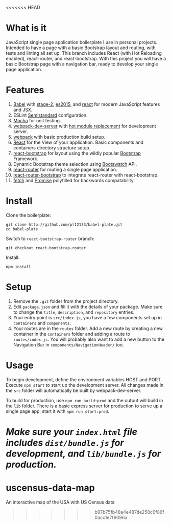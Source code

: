 <<<<<<< HEAD
# What is it

JavaScript single page application boilerplate I use in personal projects. Intended to have a page with a basic Bootstrap layout and routing, with tests and linting all set up. This branch includes React (with Hot Reloading enabled), react-router, and react-bootstrap. With this project you will have a basic Bootstrap page with a navigation bar, ready to develop your single page application.

# Features

1. [Babel](https://github.com/babel/babel) with [stage-2](https://github.com/babel/babel/tree/master/packages/babel-preset-stage-2), [es2015](https://github.com/babel/babel/tree/master/packages/babel-preset-es2015), and [react](https://github.com/babel/babel/tree/master/packages/babel-preset-react) for modern JavaScript features and JSX.
2. ESLint [Semistandard](https://github.com/Flet/eslint-config-semistandard) configuration.
3. [Mocha](https://github.com/mochajs/mocha) for unit testing.
4. [webpack-dev-server](https://github.com/webpack/webpack-dev-server) with [hot module replacement](https://github.com/gaearon/react-transform-hmr) for development server.
5. [webpack](https://github.com/webpack/webpack) with basic production build setup.
6. [React](https://github.com/facebook/react) for the View of your application. Basic components and containers directory structure setup.
7. [react-bootstrap](https://github.com/react-bootstrap/react-bootstrap/) for layout using the wildly popular [Bootstrap](http://getbootstrap.com/) Framework.
8. Dynamic Bootstrap theme selection using [Bootswatch](https://bootswatch.com) API.
9. [react-router](https://github.com/reactjs/react-router/) for routing a single page application.
10. [react-router-bootstrap](https://github.com/react-bootstrap/react-router-bootstrap) to integrate react-router with react-bootstrap.
11. [fetch](https://github.com/github/fetch) and [Promise](https://github.com/stefanpenner/es6-promise) polyfilled for backwards compatability.

# Install

Clone the boilerplate:

    git clone http://github.com/pl12133/babel-plate.git
    cd babel-plate

Switch to `react-bootstrap-router` branch:

    git checkout react-bootstrap-router

Install:

    npm install

# Setup 

1. Remove the `.git` folder from the project directory.
2. Edit `package.json` and fill it with the details of your package. Make sure to change the `title`, `description`, and `repository` entries.
3. Your entry point is `src/index.js`, you have a few components set up in `containers` and `components`.
4. Your routes are in the `routes` folder. Add a new route by creating a new container in the `containers` folder and adding a route to `routes/index.js`. You will probably also want to add a new button to the Navigation Bar in `components/NavigationHeader/` too.

# Usage

To begin development, define the environment variables HOST and PORT. Execute `npm start` to start up the development server. All changes made in the `src` folder will automatically be built by webpack-dev-server.

To build for production, use `npm run build:prod` and the output will build in the `lib` folder. There is a basic express server for production to serve up a single page app, start it with `npm run start:prod`.

*Make sure your `index.html` file includes `dist/bundle.js` for development, and `lib/bundle.js` for production.*
=======
# uscensus-data-map
An interactive map of the USA with US Census data
>>>>>>> b97b75fb48a4e487de258c6f86f0acc1e7f9096a
